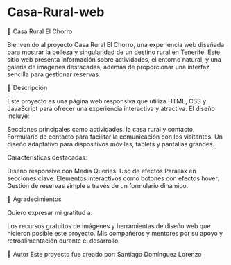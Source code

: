 # Casa-Rural-web
🌄 Casa Rural El Chorro

Bienvenido al proyecto Casa Rural El Chorro, una experiencia web diseñada para mostrar la belleza y singularidad de un destino rural en Tenerife. Este sitio web presenta información sobre actividades, el entorno natural, y una galería de imágenes destacadas, además de proporcionar una interfaz sencilla para gestionar reservas.

📝 Descripción

Este proyecto es una página web responsiva que utiliza HTML, CSS y JavaScript para ofrecer una experiencia interactiva y atractiva. El diseño incluye:

Secciones principales como actividades, la casa rural y contacto.
Formulario de contacto para facilitar la comunicación con los visitantes.
Un diseño adaptativo para dispositivos móviles, tablets y pantallas grandes.

Características destacadas:

Diseño responsive con Media Queries.
Uso de efectos Parallax en secciones clave.
Elementos interactivos como botones con efectos hover.
Gestión de reservas simple a través de un formulario dinámico.

🙏 Agradecimientos

Quiero expresar mi gratitud a:

Los recursos gratuitos de imágenes y herramientas de diseño web que hicieron posible este proyecto.
Mis compañeros y mentores por su apoyo y retroalimentación durante el desarrollo.

👤 Autor
Este proyecto fue creado por: Santiago Domínguez Lorenzo


